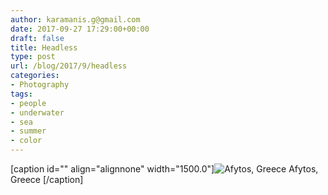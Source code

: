 ```yaml
---
author: karamanis.g@gmail.com
date: 2017-09-27 17:29:00+00:00
draft: false
title: Headless
type: post
url: /blog/2017/9/headless
categories:
- Photography
tags:
- people
- underwater
- sea
- summer
- color
---
```


[caption id="" align="alignnone" width="1500.0"]![ Afytos, Greece ](https://images.squarespace-cdn.com/content/v1/4f3f61bae4b063b909445965/1506076029639-COZADERJRV3II50NFXS5/ke17ZwdGBToddI8pDm48kF9aEDQaTpZHfWEO2zppK7Z7gQa3H78H3Y0txjaiv_0fDoOvxcdMmMKkDsyUqMSsMWxHk725yiiHCCLfrh8O1z5QPOohDIaIeljMHgDF5CVlOqpeNLcJ80NK65_fV7S1UX7HUUwySjcPdRBGehEKrDf5zebfiuf9u6oCHzr2lsfYZD7bBzAwq_2wCJyqgJebgg/20170720-P7200075.jpg?format=original)
 Afytos, Greece [/caption]

